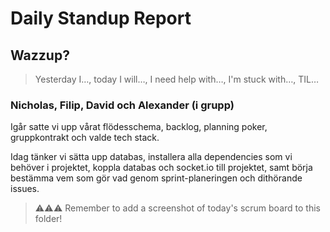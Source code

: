 # Daily Standup Report

## Wazzup?
> Yesterday I…, today I will…, I need help with…, I'm stuck with…, TIL…

### Nicholas, Filip, David och Alexander (i grupp)
Igår satte vi upp vårat flödesschema, backlog, planning poker, gruppkontrakt och valde tech stack.

Idag tänker vi sätta upp databas, installera alla dependencies som vi behöver i projektet, koppla databas och socket.io till projektet,
samt börja bestämma vem som gör vad genom sprint-planeringen och dithörande issues.


> ⚠️⚠️⚠️ Remember to add a screenshot of today's scrum board to this folder!